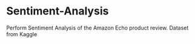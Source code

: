 # Sentiment-Analysis
Perform Sentiment Analysis of the Amazon Echo product review. Dataset from Kaggle
